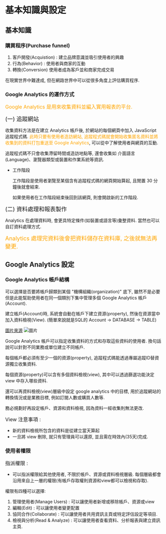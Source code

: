 <!-- markdownlint-disable MD033 -->
<!-- markdownlint-disable MD010 -->
<!-- markdownlint-disable MD037 -->

# 基本知識與設定

## 基本知識

### 購買程序(Purchase funnel)

1. 客戶開發(Acquistion) : 建立品牌意識並吸引使用者的興趣
2. 行為(Behavior) : 使用者與商家的互動
3. 轉換(Conversion) 使用者成為客戶並和商家完成交易

在現實世界中難達成, 但在網路世界中可以從很多角度上評估購買程序.

### Google Analytics 的運作方式

<font size = 3 color = orange>Google Analytics 是用來收集資料並編入實用報表的平台.</font>

<font size = 4 >(一) 追蹤網站 </font>

收集資料方法是在建立 Analytics 帳戶後, 於網站的每個網頁中加入 JavaScript 追蹤程式碼. <font color = orange>此時只要有使用者造訪網站, 追蹤程式碼就會開始收集匿名資料並將收集到的資料打包重送至 Google Analytics</font>, 可以從中了解使用者與網頁的互動.

追蹤程式碼不只會收集滯留時間或造訪地點等, 還會收集如 介面語言(Language)、瀏覽器類型或裝置和作業系統等資訊.

* 工作階段

    工作階段是使用者瀏覽至某個含有追蹤程式碼的網頁開始算起, 且閒置 30 分鐘後就會結束.

    如果使用者在工作階段結束後回到該網頁, 則會開啟新的工作階段.

<font size = 4 >(二) 資料處理和報表製作 </font>

Analytics 在處理資料時, 會更具特定條件(如裝置或語言等)彙整資料. 當然也可以自訂資料處理方式.

<font size = 4 color = orange>Analytics 處理完資料後會把資料儲存在資料庫, 之後就無法再變更.</font>

## Google Analytics 設定

### Google Analytics 帳戶結構

可以選擇是否要將帳戶歸類到某個 "機構組織(organization)" 底下, 雖然不是必要但是此能幫助使用者在同一個類別下集中管理多個 Google Analytics 帳戶(Account).

建立帳戶(Account)時, 系統會自動在帳戶下建立資源(property), 然後在資源當中加入資料檢視(View).
(簡單來說就是SQL的 Account -> DATABASE -> TABLE)

[圖片來源](https://support.google.com/analytics/answer/6382993?hl=en)
![圖片](https://lh3.googleusercontent.com/_FW7BZSOnetJdZw_FShlv1rINVBM1_OSKISLi9BIAZKe5C2GxTGdLbXGLq6o2IHV1fyh=w895-h470)

Google Analytics 帳戶可以指定收集資料的方式和存取這些資料的使用者. 換句話說可以針對不同業務或單位建立不同帳戶.

每個帳戶都必須有至少一個的資源(property), 追蹤程式碼能透過專屬追蹤ID替資源獨立收集資料.

每個資源(property)可以含有多個資料檢視(view), 其中可以透過篩選功能決定 view 中存入哪些資料.

還可以再資料檢視(view)層級中設定 google analytics 中的目標, 用於追蹤網站的轉換情況或是業務目標, 例如訂閱人數或購買人數等.

務必規劃好再設定帳戶、資源和資料檢視, 因為資料一經收集則無法更改.

<font size = 3 > View 注意事項 :</font>

* 新的資料檢視所包含的資料是從建立當天算起
* 一旦將 view 刪除, 就只有管理員可以還原, 並且需在時效內(35天)完成.

### 使用者權限

<font size = 3> 指派權限 :</font>

* 可以指派權限給其他使用者, 不限於帳戶、資源或資料檢視層級. 每個層級都會沿用來自上一層的權限(有帳戶存取權則資源和view都可以檢視和存取).

權限有四種可以選擇:

1. 管理使用者(Manage Users) : 可以讓使用者新增或移除帳戶、資源或view
2. 編輯(Edit) : 可以讓使用者變更配置
3. 協同合作(Collaborate) : 可以讓使用者共用資訊主頁或特定評估設定等項目.
4. 檢視與分析(Read & Analyze) : 可以讓使用者查看資料、分析報表與建立資訊主頁.

